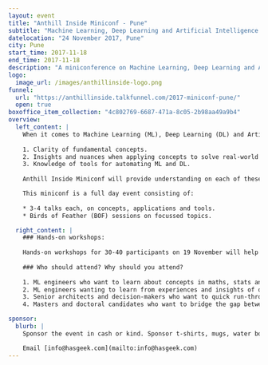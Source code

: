 ```yaml
---
layout: event
title: "Anthill Inside Miniconf - Pune"
subtitle: "Machine Learning, Deep Learning and Artificial Intelligence: concepts, applications and tools."
datelocation: "24 November 2017, Pune"
city: Pune
start_time: 2017-11-18
end_time: 2017-11-18
description: "A miniconference on Machine Learning, Deep Learning and Artificial Intelligence: concepts, applications and tools."
logo:
  image_url: /images/anthillinside-logo.png
funnel:
  url: "https://anthillinside.talkfunnel.com/2017-miniconf-pune/"
  open: true
boxoffice_item_collection: "4c802769-6687-471a-8c05-2b98aa49a9b4"
overview:
  left_content: |
    When it comes to Machine Learning (ML), Deep Learning (DL) and Artificial Intelligence (AI), three aspects are crucial:
    
    1. Clarity of fundamental concepts.
    2. Insights and nuances when applying concepts to solve real-world problems.
    3. Knowledge of tools for automating ML and DL. 
    
    Anthill Inside Miniconf will provide understanding on each of these fronts. 

    This miniconf is a full day event consisting of:
    
    * 3-4 talks each, on concepts, applications and tools.
    * Birds of Feather (BOF) sessions on focussed topics.

  right_content: |
    ### Hands-on workshops:
    
    Hands-on workshops for 30-40 participants on 19 November will help in internalizing concepts, and practical aspects of working with tools. Workshop tickets have to be purchased separately. (Workshops will be announced shortly.)
    
    ### Who should attend? Why should you attend?
    
    1. ML engineers who want to learn about concepts in maths, stats and strengthen foundations. 
    2. ML engineers wanting to learn from experiences and insights of others.
    3. Senior architects and decision-makers who want to quick run-through of concepts, implementation case studies, and overview of tools.
    4. Masters and doctoral candidates who want to bridge the gap between academia and practice. 

sponsor:
  blurb: |
    Sponsor the event in cash or kind. Sponsor t-shirts, mugs, water bottles, or set up a booth to talk to developers and decision-makers.

    Email [info@hasgeek.com](mailto:info@hasgeek.com)
---
```


